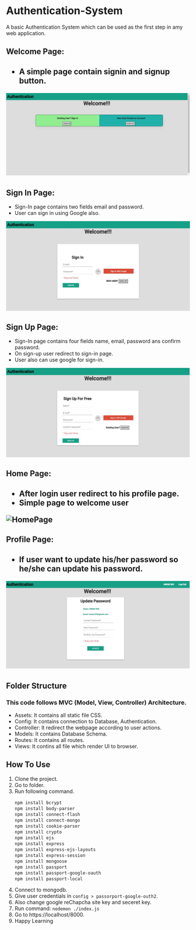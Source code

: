 # Authentication-System

A basic Authentication System which can be used as the first step in amy web application.

<h2>Welcome Page:<h2>
 
* A simple page contain signin and signup button.
 
![Welcome Page](/Image/welcome.JPG)

<h2>Sign In Page:</h2>

* Sign-In page contains two fields email and password.
* User can sign in using Google also.

![SignIn Page](/Image/sign-in.JPG)

<h2>Sign Up Page:</h2>

* Sign-In page contains four fields name, email, password ans confirm password.
* On sign-up user redirect to sign-in page.
* User also can use google for sign-in.

![SignUp Page](/Image/sign-up.JPG)

<h2>Home Page:<h2>

* After login user redirect to his profile page.
* Simple page to welcome user

![HomePage](/Image/homepage.JPG)

<h2>Profile Page:<h2>

* If user want to update his/her password so he/she can update his password.

![Profile Page](/Image/updatepass.JPG)

## Folder Structure

 ### This code follows MVC (Model, View, Controller) Architecture.

- Assets: It contains all static file CSS.
- Config: It contains connection to Database, Authentication.
- Controller: It redirect the webpage according to user actions.
- Models: It contains Database Schema.
- Routes: It contains all routes.
- Views: It contins all file which render UI to browser.

## How To Use
1. Clone the project.
2. Go to folder.
3. Run following command.
    ``` 
    npm install bcrypt
    npm install body-parser
    npm install connect-flash 
    npm install connect-mongo
    npm install cookie-parser 
    npm install crypto 
    npm install ejs
    npm install express
    npm install express-ejs-layouts
    npm install express-session
    npm install mongoose 
    npm install passport
    npm install passport-google-oauth 
    npm install passport-local

    ``` 
4. Connect to mongodb.
5. Give user credentials in `config > passorport-google-outh2`.
6. Also change google reChapcha site key and seceret key.
7. Run command: `nodemon ./index.js`
8. Go to https://localhost/8000.
9. Happy Learning 
